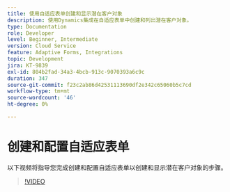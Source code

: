 ```yaml
---
title: 使用自适应表单创建和显示潜在客户对象
description: 使用Dynamics集成在自适应表单中创建和列出潜在客户对象。
type: Documentation
role: Developer
level: Beginner, Intermediate
version: Cloud Service
feature: Adaptive Forms, Integrations
topic: Development
jira: KT-9839
exl-id: 804b2fad-34a3-4bcb-913c-9070393a6c9c
duration: 347
source-git-commit: f23c2ab86d42531113690df2e342c65060b5c7cd
workflow-type: tm+mt
source-wordcount: '46'
ht-degree: 0%

---
```


# 创建和配置自适应表单


以下视频将指导您完成创建和配置自适应表单以创建和显示潜在客户对象的步骤。

>[!VIDEO](https://video.tv.adobe.com/v/340791?quality=12&learn=on)
